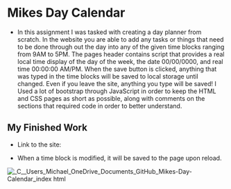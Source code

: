 # Mikes Day Calendar

- In this assignment I was tasked with creating a day planner from scratch.
In the website you are able to add any tasks or things that need to be done through out the day into any of the given time blocks ranging from 9AM to 5PM. The pages header contains script that provides a real local time display of the day of the week, the date 00/00/0000, and real time 00:00:00 AM/PM.
When the save button is clicked, anything that was typed in the time blocks will be saved to local storage until changed. Even if you leave the site, anything you type will be saved!
I Used a lot of bootstrap through JavaScript in order to keep the HTML and CSS pages as short as possible, along with comments on the sections that required code in order to better understand.

## My Finished Work

- Link to the site:

- When a time block is modified, it will be saved to the page upon reload.

![_C__Users_Michael_OneDrive_Documents_GitHub_Mikes-Day-Calendar_index html](https://user-images.githubusercontent.com/122051068/225819469-83f011ad-46fc-4586-b15c-87ac40820630.png)
